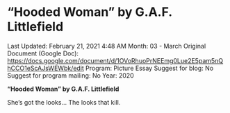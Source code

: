 # “Hooded Woman” by G.A.F. Littlefield

Last Updated: February 21, 2021 4:48 AM
Month: 03 - March
Original Document (Google Doc): https://docs.google.com/document/d/1OVoRhuoPrNEEmg0Lue2E5pam5nQhCCO1eScAJsWEWbk/edit
Program: Picture Essay
Suggest for blog: No
Suggest for program mailing: No
Year: 2020

**“Hooded Woman” by G.A.F. Littlefield**

She’s got the looks… The looks that kill.